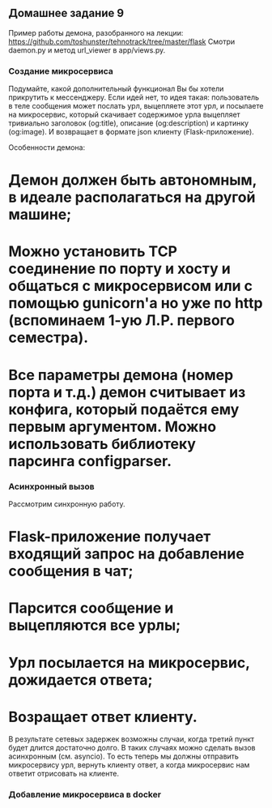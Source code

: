 ## Домашнее задание 9

Пример работы демона, разобранного на лекции:
https://github.com/toshunster/tehnotrack/tree/master/flask
Смотри daemon.py и метод url_viewer в app/views.py.

### Создание микросервиса

Подумайте, какой дополнительный функционал Вы бы хотели прикрутить к мессенджеру.
Если идей нет, то идея такая: пользователь в теле сообщения может послать урл,
выцепляете этот урл, и посылаете на микросервис, который скачивает содержимое урла
выцепляет тривиально заголовок (og:title), описание (og:description) и картинку (og:image).
И возвращает в формате json клиенту (Flask-приложение).

Особенности демона:
# Демон должен быть автономным, в идеале располагаться на другой машине;
# Можно установить TCP соединение по порту и хосту и общаться с микросервисом или с помощью gunicorn'а но уже по http (вспоминаем 1-ую Л.Р. первого семестра).
# Все параметры демона (номер порта и т.д.) демон считывает из конфига, который подаётся ему первым аргументом. Можно использовать библиотеку парсинга configparser.

### Асинхронный вызов

Рассмотрим синхронную работу.
# Flask-приложение получает входящий запрос на добавление сообщения в чат;
# Парсится сообщение и выцепляются все урлы;
# Урл посылается на микросервис, дожидается ответа;
# Возращает ответ клиенту.

В результате сетевых задержек возможны случаи, когда третий пункт будет длится достаточно долго. В таких случаях можно сделать вызов асинхронным (см. asyncio). То есть теперь мы должны отправить микросервису урл, вернуть клиенту ответ, а когда микросервис нам ответит отрисовать на клиенте.

### Добавление микросервиса в docker


